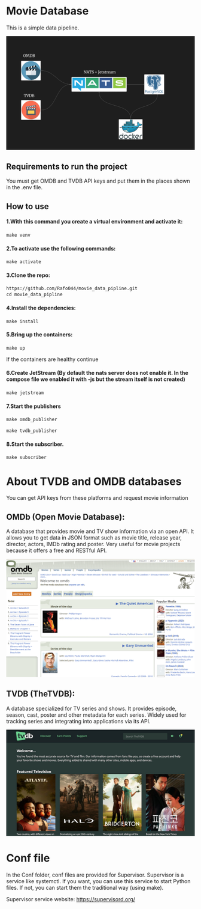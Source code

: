 


# Movie Database

This is a simple data pipeline.

![Data Pipeline](./image/pipeline.png)

##  Requirements to run the project

You must get OMDB and TVDB API keys and put them in the places shown in the .env file.


## How to use

#### 1.With this command you create a virtual environment and activate it:

```
make venv
```

#### 2.To activate use the following commands:
```
make activate
```
#### 3.Clone the repo:
```
https://github.com/Rafo044/movie_data_pipline.git
cd movie_data_pipline
```

#### 4.Install the dependencies:
```
make install
```

#### 5.Bring up the containers:
```
make up
```
If the containers are healthy continue

#### 6.Create JetStream (By default the nats server does not enable it. In the compose file we enabled it with -js but the stream itself is not created)

```
make jetstream
```
#### 7.Start the publishers
```
make omdb_publisher
```
```
make tvdb_publisher
```

#### 8.Start the subscriber.
```
make subscriber
```

# About TVDB and OMDB databases


You can get API keys from these platforms and request movie information


## OMDb (Open Movie Database):

A database that provides movie and TV show information via an open API.
It allows you to get data in JSON format such as movie title, release year, director, actors, IMDb rating and poster.
Very useful for movie projects because it offers a free and RESTful API.

![Omdb](./image/omdb.png)


## TVDB (TheTVDB):

A database specialized for TV series and shows.
It provides episode, season, cast, poster and other metadata for each series.
Widely used for tracking series and integrating into applications via its API.

![Oomdb](./image/tvdb.png)


# Conf file

In the Conf folder, conf files are provided for Supervisor. Supervisor is a service like systemctl.
If you want, you can use this service to start Python files. If not, you can start them the traditional way (using make).

Supervisor service website:
https://supervisord.org/
